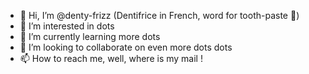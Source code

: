 - 👋 Hi, I’m @denty-frizz (Dentifrice in French, word for tooth-paste 👀)
- 👀 I’m interested in dots
- 🌱 I’m currently learning more dots
- 💞️ I’m looking to collaborate on even more dots dots
- 📫 How to reach me, well, where is my mail !

<!---
denty-frizz/denty-frizz is a ✨ special ✨ repository because its `README.md` (this file) appears on your GitHub profile.
You can click the Preview link to take a look at your changes.
--->
